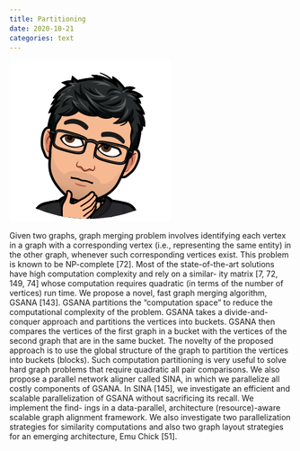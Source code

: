 ```yaml
---
title: Partitioning
date: 2020-10-21
categories: text
---
```



![GitHub Logo](/assets/images/ay.png)<br />

Given two graphs, graph merging problem involves identifying each vertex in a graph with a corresponding vertex (i.e., representing the same entity) in the other graph, whenever such corresponding vertices exist. This problem is known to be NP-complete [72]. Most of the state-of-the-art solutions have high computation complexity and rely on a similar- ity matrix [7, 72, 149, 74] whose computation requires quadratic (in terms of the number of vertices) run time. We propose a novel, fast graph merging algorithm, GSANA [143]. GSANA partitions the “computation space” to reduce the computational complexity of the problem. GSANA takes a divide-and-conquer approach and partitions the vertices into buckets. GSANA then compares the vertices of the first graph in a bucket with the vertices of the second graph that are in the same bucket. The novelty of the proposed approach is to use the global structure of the graph to partition the vertices into buckets (blocks). Such computation partitioning is very useful to solve hard graph problems that require quadratic all pair comparisons. We also propose a parallel network aligner called SINA, in which we parallelize all costly components of GSANA. In SINA [145], we investigate an efficient and scalable parallelization of GSANA without sacrificing its recall. We implement the find- ings in a data-parallel, architecture (resource)-aware scalable graph alignment framework. We also investigate two parallelization strategies for similarity computations and also two graph layout strategies for an emerging architecture, Emu Chick [51].